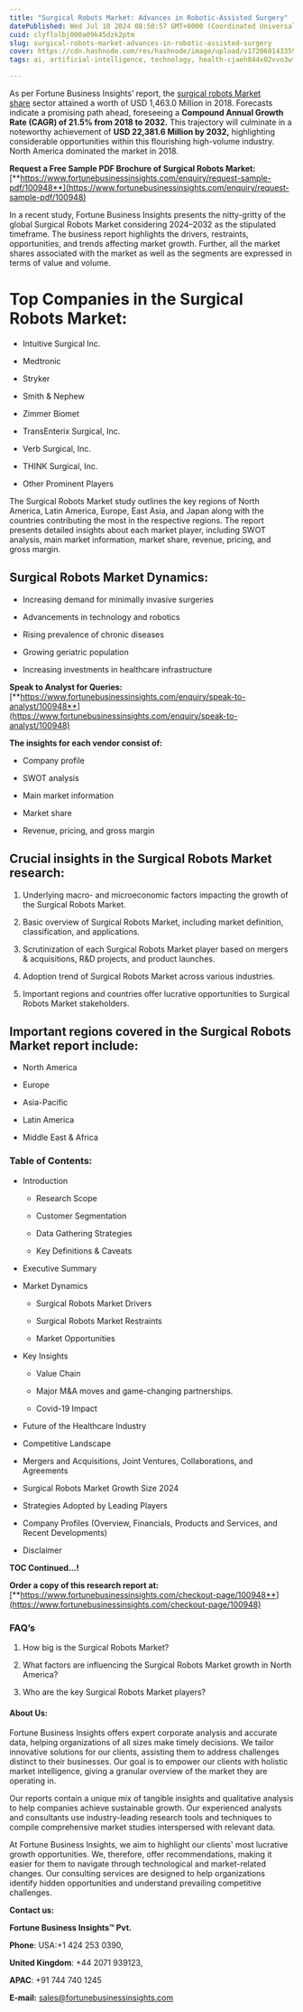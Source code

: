 ```yaml
---
title: "Surgical Robots Market: Advances in Robotic-Assisted Surgery"
datePublished: Wed Jul 10 2024 08:50:57 GMT+0000 (Coordinated Universal Time)
cuid: clyflolbj000a09k45dzk2ptm
slug: surgical-robots-market-advances-in-robotic-assisted-surgery
cover: https://cdn.hashnode.com/res/hashnode/image/upload/v1720601433597/c4378248-111c-43ee-8321-e162476f2ec4.png
tags: ai, artificial-intelligence, technology, health-cjaeh844x02vvo3wtj5r2s75q, healthcare

---
```


As per Fortune Business Insights’ report, the [surgical robots Market share](https://www.fortunebusinessinsights.com/industry-reports/surgical-robots-market-100948) sector attained a worth of USD 1,463.0 Million in 2018. Forecasts indicate a promising path ahead, foreseeing a **Compound Annual Growth Rate (CAGR) of 21.5% from 2018 to 2032.** This trajectory will culminate in a noteworthy achievement of **USD 22,381.6 Million by 2032,** highlighting considerable opportunities within this flourishing high-volume industry. North America dominated the market in 2018.

**Request a Free Sample PDF Brochure of Surgical Robots Market:** [**https://www.fortunebusinessinsights.com/enquiry/request-sample-pdf/100948**](https://www.fortunebusinessinsights.com/enquiry/request-sample-pdf/100948)

In a recent study, Fortune Business Insights presents the nitty-gritty of the global Surgical Robots Market considering 2024–2032 as the stipulated timeframe. The business report highlights the drivers, restraints, opportunities, and trends affecting market growth. Further, all the market shares associated with the market as well as the segments are expressed in terms of value and volume.

# **Top Companies in the Surgical Robots Market:**

* Intuitive Surgical Inc.
    
* Medtronic
    
* Stryker
    
* Smith & Nephew
    
* Zimmer Biomet
    
* TransEnterix Surgical, Inc.
    
* Verb Surgical, Inc.
    
* THINK Surgical, Inc.
    
* Other Prominent Players
    

The Surgical Robots Market study outlines the key regions of North America, Latin America, Europe, East Asia, and Japan along with the countries contributing the most in the respective regions. The report presents detailed insights about each market player, including SWOT analysis, main market information, market share, revenue, pricing, and gross margin.

## Surgical Robots Market **Dynamics**:

* Increasing demand for minimally invasive surgeries
    
* Advancements in technology and robotics
    
* Rising prevalence of chronic diseases
    
* Growing geriatric population
    
* Increasing investments in healthcare infrastructure
    

**Speak to Analyst for Queries:** [**https://www.fortunebusinessinsights.com/enquiry/speak-to-analyst/100948**](https://www.fortunebusinessinsights.com/enquiry/speak-to-analyst/100948)

**The insights for each vendor consist of:**

* Company profile
    
* SWOT analysis
    
* Main market information
    
* Market share
    
* Revenue, pricing, and gross margin
    

## **Crucial insights in the Surgical Robots Market research:**

1. Underlying macro- and microeconomic factors impacting the growth of the Surgical Robots Market.
    
2. Basic overview of Surgical Robots Market, including market definition, classification, and applications.
    
3. Scrutinization of each Surgical Robots Market player based on mergers & acquisitions, R&D projects, and product launches.
    
4. Adoption trend of Surgical Robots Market across various industries.
    
5. Important regions and countries offer lucrative opportunities to Surgical Robots Market stakeholders.
    

## **Important regions covered in the Surgical Robots Market report include:**

* North America
    
* Europe
    
* Asia-Pacific
    
* Latin America
    
* Middle East & Africa
    

### **Table of Contents:**

* Introduction
    
    * Research Scope
        
    * Customer Segmentation
        
    * Data Gathering Strategies
        
    * Key Definitions & Caveats
        
* Executive Summary
    
* Market Dynamics
    
    * Surgical Robots Market Drivers
        
    * Surgical Robots Market Restraints
        
    * Market Opportunities
        
* Key Insights
    
    * Value Chain
        
    * Major M&A moves and game-changing partnerships.
        
    * Covid-19 Impact
        
* Future of the Healthcare Industry
    
* Competitive Landscape
    
* Mergers and Acquisitions, Joint Ventures, Collaborations, and Agreements
    
* Surgical Robots Market Growth Size 2024
    
* Strategies Adopted by Leading Players
    
* Company Profiles (Overview, Financials, Products and Services, and Recent Developments)
    
* Disclaimer
    

**TOC Continued…!**

**Order a copy of this research report at:** [**https://www.fortunebusinessinsights.com/checkout-page/100948**](https://www.fortunebusinessinsights.com/checkout-page/100948)

### **FAQ’s**

1. How big is the Surgical Robots Market?
    
2. What factors are influencing the Surgical Robots Market growth in North America?
    
3. Who are the key Surgical Robots Market players?
    

#### **About Us:**

Fortune Business Insights offers expert corporate analysis and accurate data, helping organizations of all sizes make timely decisions. We tailor innovative solutions for our clients, assisting them to address challenges distinct to their businesses. Our goal is to empower our clients with holistic market intelligence, giving a granular overview of the market they are operating in.

Our reports contain a unique mix of tangible insights and qualitative analysis to help companies achieve sustainable growth. Our experienced analysts and consultants use industry-leading research tools and techniques to compile comprehensive market studies interspersed with relevant data.

At Fortune Business Insights, we aim to highlight our clients' most lucrative growth opportunities. We, therefore, offer recommendations, making it easier for them to navigate through technological and market-related changes. Our consulting services are designed to help organizations identify hidden opportunities and understand prevailing competitive challenges.

**Contact us:**

**Fortune Business Insights™ Pvt.**

**Phone**: USA:+1 424 253 0390,

**United Kingdom**: +44 2071 939123,

**APAC**: +91 744 740 1245

**E-mail:** [sales@fortunebusinessinsights.com](mailto:sales@fortunebusinessinsights.com)